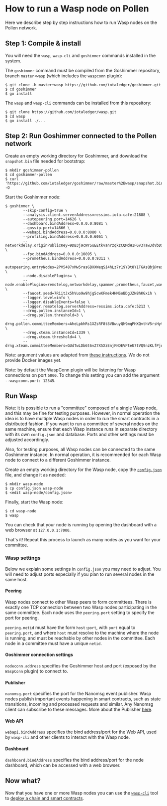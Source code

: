 # How to run a Wasp node on Pollen

Here we describe step by step instructions how to run Wasp nodes on the Pollen network.

## Step 1: Compile & install

You will need the `wasp`, `wasp-cli` and `goshimmer` commands installed in
the system.

The `goshimmer` command must be compiled from the Goshimmer repository,
branch `master+wasp` (which includes the `waspconn` plugin):

```
$ git clone -b master+wasp https://github.com/iotaledger/goshimmer.git
$ cd goshimmer
$ go install
```

The `wasp` and `wasp-cli` commands can be installed from this repository:

```
$ git clone https://github.com/iotaledger/wasp.git
$ cd wasp
$ go install ./...
```

## Step 2: Run Goshimmer connected to the Pollen network

Create an empty working directory for Goshimmer, and download the `snapshot.bin` file needed for bootstrap:

```
$ mkdir goshimmer-pollen
$ cd goshimmer-pollen
$ curl 'https://github.com/iotaledger/goshimmer/raw/master%2Bwasp/snapshot.bin' -O
```

Start the Goshimmer node:

```
$ goshimmer \
        --skip-config=true \
        --analysis.client.serverAddress=ressims.iota.cafe:21888 \
        --autopeering.port=14626 \
        --dashboard.bindAddress=0.0.0.0:8081 \
        --gossip.port=14666 \
        --webapi.bindAddress=0.0.0.0:8080 \
        --profiling.bindAddress=0.0.0.0:6061 \
        --networkdelay.originPublicKey=9DB3j9cWYSuEEtkvanrzqkzCQMdH1FGv3TawJdVbDxkd \
        --fpc.bindAddress=0.0.0.0:10895 \
        --prometheus.bindAddress=0.0.0.0:9311 \
        --autopeering.entryNodes=2PV5487xMw5rasGBXXWeqSi4hLz7r19YBt8Y1TGAsQbj@ressims.iota.cafe:15626,5EDH4uY78EA6wrBkHHAVBWBMDt7EcksRq6pjzipoW15B@entryshimmer.tanglebay.com:14646 \
        --node.disablePlugins= \
        --node.enablePlugins=remotelog,networkdelay,spammer,prometheus,faucet,waspconn \
        --faucet.seed=7R1itJx5hVuo9w9hjg5cwKFmek4HMSoBDgJZN8hKGxih \
        --logger.level=info \
        --logger.disableEvents=false \
        --logger.remotelog.serverAddress=ressims.iota.cafe:5213 \
        --drng.pollen.instanceId=1 \
        --drng.pollen.threshold=3 \
        --drng.pollen.committeeMembers=AheLpbhRs1XZsRF8t8VBwuyQh9mqPHXQvthV5rsHytDG,FZ28bSTidszUBn8TTCAT9X1nVMwFNnoYBmZ1xfafez2z,GT3UxryW4rA9RN9ojnMGmZgE2wP7psagQxgVdA4B9L1P,4pB5boPvvk2o5MbMySDhqsmC2CtUdXyotPPEpb7YQPD7,64wCsTZpmKjRVHtBKXiFojw7uw3GszumfvC4kHdWsHga \
        --drng.xteam.instanceId=1339 \
        --drng.xteam.threshold=4 \
        --drng.xteam.committeeMembers=GUdTwLDb6t6vZ7X5XzEnjFNDEVPteU7tVQ9nzKLfPjdo,68vNzBFE9HpmWLb2x4599AUUQNuimuhwn3XahTZZYUHt,Dc9n3JxYecaX3gpxVnWb4jS3KVz1K1SgSK1KpV1dzqT1,75g6r4tqGZhrgpDYZyZxVje1Qo54ezFYkCw94ELTLhPs,CN1XLXLHT9hv7fy3qNhpgNMD6uoHFkHtaNNKyNVCKybf,7SmttyqrKMkLo5NPYaiFoHs8LE6s7oCoWCQaZhui8m16,CypSmrHpTe3WQmCw54KP91F5gTmrQEL7EmTX38YStFXx
```

Note: argument values are adapted from [these instructions](https://github.com/iotaledger/goshimmer/wiki/Setup-up-a-GoShimmer-node-%28Joining-the-pollen-testnet%29).
We do not provide Docker images yet.

Note: by default the WaspConn plugin will be listening for Wasp connections on port `5000`.
To change this setting you can add the argument `--waspconn.port: 12345`.

## Run Wasp

Note: it is possible to run a "committee" composed of a single Wasp node, and
this may be fine for testing purposes. However, in normal operation the idea is
to have multiple Wasp nodes in order to run the smart contracts in a
distributed fashion. If you want to run a committee of several nodes on the
same machine, ensure that each Wasp instance runs in separate directory with
its own `config.json` and database. Ports and other settings must be adjusted
accordingly.

Also, for testing purposes, all Wasp nodes can be connected to the same
Goshimmer instance.  In normal operation, it is recommended for each Wasp node
to connect to a different Goshimmer instance.

Create an empty working directory for the Wasp node, copy the
[`config.json`](https://github.com/iotaledger/wasp/blob/master/config.json)
file, and change it as needed:

```
$ mkdir wasp-node
$ cp config.json wasp-node
$ <edit wasp-node/config.json>
```

Finally, start the Wasp node:

```
$ cd wasp-node
$ wasp
```

You can check that your node is running by opening the dashboard with a web
browser at `127.0.0.1:7000`.

That's it! Repeat this process to launch as many nodes as you want for your
committee.

### Wasp settings

Below we explain some settings in `config.json` you may need to adjust. You
will need to adjust ports especially if you plan to run several nodes in the
same host.

#### Peering

Wasp nodes connect to other Wasp peers to form committees. There is exactly one
TCP connection between two Wasp nodes participating in the same committee. Each
node uses the `peering.port` setting to specify the port for peering.

`peering.netid` must have the form `host:port`, with `port` equal to
`peering.port`, and where `host` must resolve to the machine where the node is
running, and must be reachable by other nodes in the committee. Each node in a
committee must have a unique `netid`.

#### Goshimmer connection settings

`nodeconn.address` specifies the Goshimmer host and port (exposed by the `WaspConn` plugin) to
connect to.

#### Publisher

`nanomsg.port` specifies the port for the Nanomsg event publisher. Wasp nodes
publish important events happening in smart contracts, such as state
transitions, incoming and processed requests and similar.  Any Nanomsg client
can subscribe to these messages. More about the Publisher [here](./publisher.md).

#### Web API

`webapi.bindAddress` specifies the bind address/port for the Web API, used by
`wasp-cli` and other clients to interact with the Wasp node.

#### Dashboard

`dashboard.bindAddress` specifies the bind address/port for the node dashboard,
which can be accessed with a web browser.

## Now what?

Now that you have one or more Wasp nodes you can use the
[`wasp-cli`](../../tools/wasp-cli/README.md) tool to [deploy a chain and smart
contracts](./deploy.md).
